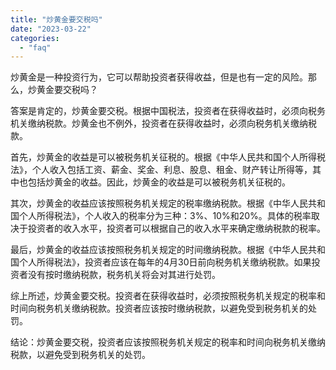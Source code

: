 ```yaml
---
title: "炒黄金要交税吗"
date: "2023-03-22"
categories: 
  - "faq"
---
```


炒黄金是一种投资行为，它可以帮助投资者获得收益，但是也有一定的风险。那么，炒黄金要交税吗？

答案是肯定的，炒黄金要交税。根据中国税法，投资者在获得收益时，必须向税务机关缴纳税款。炒黄金也不例外，投资者在获得收益时，必须向税务机关缴纳税款。

首先，炒黄金的收益是可以被税务机关征税的。根据《中华人民共和国个人所得税法》，个人收入包括工资、薪金、奖金、利息、股息、租金、财产转让所得等，其中也包括炒黄金的收益。因此，炒黄金的收益是可以被税务机关征税的。

其次，炒黄金的收益应该按照税务机关规定的税率缴纳税款。根据《中华人民共和国个人所得税法》，个人收入的税率分为三种：3%、10%和20%。具体的税率取决于投资者的收入水平，投资者可以根据自己的收入水平来确定缴纳税款的税率。

最后，炒黄金的收益应该按照税务机关规定的时间缴纳税款。根据《中华人民共和国个人所得税法》，投资者应该在每年的4月30日前向税务机关缴纳税款。如果投资者没有按时缴纳税款，税务机关将会对其进行处罚。

综上所述，炒黄金要交税。投资者在获得收益时，必须按照税务机关规定的税率和时间向税务机关缴纳税款。投资者应该按时缴纳税款，以避免受到税务机关的处罚。

结论：炒黄金要交税，投资者应该按照税务机关规定的税率和时间向税务机关缴纳税款，以避免受到税务机关的处罚。
